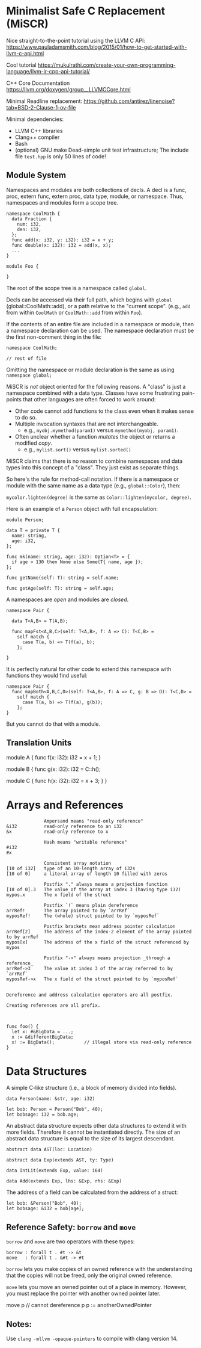 # Minimalist Safe C Replacement (MiSCR)

Nice straight-to-the-point tutorial using the LLVM C API:
https://www.pauladamsmith.com/blog/2015/01/how-to-get-started-with-llvm-c-api.html

Cool tutorial
https://mukulrathi.com/create-your-own-programming-language/llvm-ir-cpp-api-tutorial/

C++ Core Documentation
https://llvm.org/doxygen/group__LLVMCCore.html

Minimal Readline replacement:
https://github.com/antirez/linenoise?tab=BSD-2-Clause-1-ov-file


Minimal dependencies:
* LLVM C++ libraries
* Clang++ compiler
* Bash
* (optional) GNU make
Dead-simple unit test infrastructure; The include file `test.hpp` is only 50 lines of code!


## Module System

Namespaces and modules are both collections of decls.
A decl is a func, proc, extern func, extern proc, data type, module, or namespace.
Thus, namespaces and modules form a scope tree.

```
namespace CoolMath {
  data Fraction {
    num: i32,
    den: i32,
  };
  func add(x: i32, y: i32): i32 = x + y;
  func double(x: i32): i32 = add(x, x);
  ...
}

module Foo {

}
```

The root of the scope tree is a namespace called `global`.

Decls can be accessed via their full path, which begins with `global`
(global::CoolMath::add), or a path relative to the "current scope".
(e.g., `add` from within `CoolMath` or `CoolMath::add` from within `Foo`).

If the contents of an entire file are included in a namespace or module,
then a namespace declaration can be used. The namespace declaration must
be the first non-comment thing in the file:

```
namespace CoolMath;

// rest of file
```

Omitting the namespace or module declaration is the same as using `namespace global;`

MiSCR is _not_ object oriented for the following reasons. A "class" is just
a namespace combined with a data type. Classes have some frustrating
pain-points that other languages are often forced to work around:
* Other code cannot add functions to the class even when it makes sense
  to do so.
* Multiple invocation syntaxes that are not interchangeable.
  * e.g., `myobj.mymethod(param1)` versus `mymethod(myobj, param1)`.
* Often unclear whether a function _mutates_ the object or returns a modified _copy_.
  * e.g., `mylist.sort()` versus `mylist.sorted()`

MiSCR claims that there is no reason to combine namespaces and data types into this concept of a "class". They just exist as separate things.

So here's the rule for method-call notation. If there is a namespace or module with the same name as a data type (e.g., `global::Color`), then:

`mycolor.lighten(degree)` is the same as `Color::lighten(mycolor, degree)`.

Here is an example of a `Person` object with full encapsulation:

```
module Person;

data T = private T {
  name: string,
  age: i32,
};

func mk(name: string, age: i32): Option<T> = {
  if age > 130 then None else Some(T{ name, age });
};

func getName(self: T): string = self.name;

func getAge(self: T): string = self.age;
```

A namespaces are _open_ and modules are _closed_.

```
namespace Pair {

  data T<A,B> = T(A,B);

  func mapFst<A,B,C>(self: T<A,B>, f: A => C): T<C,B> =
    self match {
      case T(a, b) => T(f(a), b);
    };

}
```

It is perfectly natural for other code to extend this namespace with
functions they would find useful:

```
namespace Pair {
  func mapBoth<A,B,C,D>(self: T<A,B>, f: A => C, g: B => D): T<C,D> =
    self match {
      case T(a, b) => T(f(a), g(b));
    };
}
```

But you cannot do that with a module.

## Translation Units

module A {
  func f(x: i32): i32 = x + 1;
}

module B {
  func g(x: i32): i32 = C::h();

  module C {
    func h(x: i32): i32 = x + 3;
  }
}

# Arrays and References

```
              Ampersand means "read-only reference"
&i32          read-only reference to an i32
&x            read-only reference to x

              Hash means "writable reference"
#i32
#x

              Consistent array notation
[10 of i32]   type of an 10-length array of i32s
[10 of 0]     a literal array of length 10 filled with zeros

              Postfix "." always means a projection function
[10 of 0].3   The value of the array at index 3 (having type i32)
mypos.x       The x field of the struct

              Postfix `!` means plain dereference
arrRef!       The array pointed to by `arrRef`
myposRef!     The (whole) struct pointed to by `myposRef`

              Postfix brackets mean address pointer calculation
arrRef[2]     The address of the index-2 element of the array pointed to by arrRef
mypos[x]      The address of the x field of the struct referenced by mypos

              Postfix "->" always means projection _through a reference_
arrRef->3     The value at index 3 of the array referred to by `arrRef`
myposRef->x   The x field of the struct pointed to by `myposRef`


Dereference and address calculation operators are all postfix.

Creating references are all prefix.



func foo() {
  let x: #&BigData = ...;
  x := &differentBigData;
  x! := BigData();           // illegal store via read-only reference
}

```

# Data Structures

A simple C-like structure (i.e., a block of memory divided into fields).

```
data Person(name: &str, age: i32)

let bob: Person = Person("Bob", 40);
let bobsage: i32 = bob.age;
```

An abstract data structure expects other data structures to extend it with
more fields. Therefore it cannot be instantiated directly. The size of an
abstract data structure is equal to the size of its largest descendant.

```
abstract data AST(loc: Location)

abstract data Exp(extends AST, ty: Type)

data IntLit(extends Exp, value: i64)

data Add(extends Exp, lhs: &Exp, rhs: &Exp)
```

The address of a field can be calculated from the address of a struct:

```
let bob: &Person("Bob", 40);
let bobsage: &i32 = bob[age];
```

## Reference Safety: `borrow` and `move`

`borrow` and `move` are two operators with these types:

    borrow : forall t . #t -> &t
    move   : forall t . &#t -> #t

`borrow` lets you make copies of an owned reference with the understanding that
the copies will not be freed, only the original owned reference.

`move` lets you move an owned pointer out of a place in memory. However, you
must replace the pointer with another owned pointer later.

move p
// cannot dereference p
p := anotherOwnedPointer

## Notes:

Use `clang -mllvm -opaque-pointers` to compile with clang version 14.